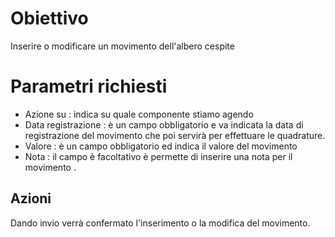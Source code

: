 # Obiettivo
Inserire o modificare un movimento dell'albero cespite

# Parametri richiesti
* Azione su :  indica su quale componente stiamo agendo
* Data registrazione :  è un campo obbligatorio e va indicata la data di registrazione del movimento che poi servirà per effettuare le quadrature.
* Valore :  è un campo obbligatorio ed indica il valore del movimento
* Nota :  il campo è facoltativo è permette di inserire una nota per il movimento .

## Azioni
Dando invio verrà confermato l'inserimento o la modifica del movimento.
